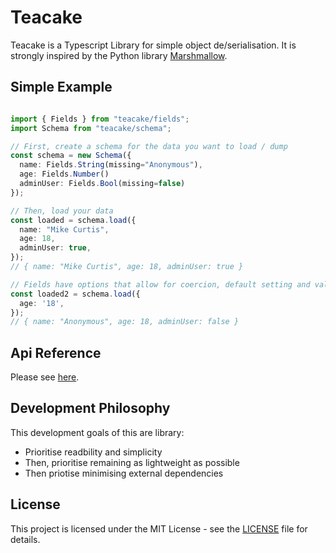 # Teacake

Teacake is a Typescript Library for simple object de/serialisation. It is strongly inspired by the Python library [Marshmallow](https://github.com/marshmallow-code/marshmallow).


## Simple Example

```typescript

import { Fields } from "teacake/fields";
import Schema from "teacake/schema";

// First, create a schema for the data you want to load / dump
const schema = new Schema({
  name: Fields.String(missing="Anonymous"),
  age: Fields.Number()
  adminUser: Fields.Bool(missing=false)
});

// Then, load your data
const loaded = schema.load({
  name: "Mike Curtis",
  age: 18,
  adminUser: true,
});
// { name: "Mike Curtis", age: 18, adminUser: true }

// Fields have options that allow for coercion, default setting and validation
const loaded2 = schema.load({
  age: '18',
});
// { name: "Anonymous", age: 18, adminUser: false }
```

## Api Reference
Please see [here](docs.md).

## Development Philosophy
This development goals of this are library:

* Prioritise readbility and simplicity
* Then, prioritise remaining as lightweight as possible
* Then priotise minimising external dependencies

## License

This project is licensed under the MIT License - see the [LICENSE](LICENSE) file for details.
